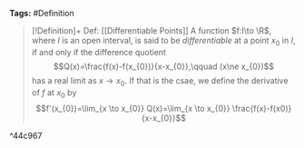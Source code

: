 **Tags:** #Definition 

> [!Definition]+ Def: [[Differentiable Points]]
> A function $f:I\to \R$, where $I$ is an open interval, is said to be *differentiable* at a point $x_{0}$ in $I$, if and only if the difference quotient
> $$Q(x)=\frac{f(x)-f(x_{0})}{x-x_{0}},\qquad (x\ne x_{0})$$
> has a real limit as $x\to x_{0}$. If that is the csae, we define the derivative of $f$ at $x_{0}$ by
> $$f'(x_{0})=\lim_{x \to x_{0}} Q(x)=\lim_{x \to x_{0}} \frac{f(x)-f(x0)}{x-x_{0}}$$

^44c967
